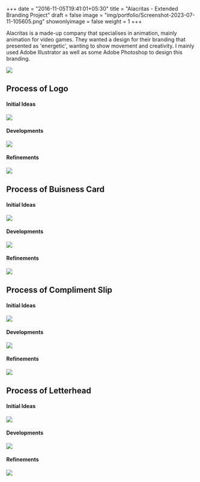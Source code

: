+++
date = "2016-11-05T19:41:01+05:30"
title = "Alacritas - Extended Branding Project"
draft = false
image = "img/portfolio/Screenshot-2023-07-11-105605.png"
showonlyimage = false
weight = 1
+++

Alacritas is a made-up company that specialises in animation, mainly animation for video games. They wanted a design for their branding that presented as 'energetic', wanting to show movement and creativity. I mainly used Adobe Illustrator as well as some Adobe Photoshop to design this branding.
<!--more-->

![](../../img/portfolio/Screenshot-2023-07-11-105605.png)

## Process of Logo
#### Initial Ideas
![](../../img/portfolio/AlacritasLogo_initialideas.png)
#### Developments
![](../../img/portfolio/AlacritasLogo_developments.png)
#### Refinements
![](../../img/portfolio/AlacritasLogo_refinements.png)

## Process of Buisness Card
#### Initial Ideas
![](../../img/portfolio/AlacritasCards_initialideas.png)
#### Developments
![](../../img/portfolio/AlacritasCards_developments.png)
#### Refinements
![](../../img/portfolio/AlacritasCards_refinements.png)

## Process of Compliment Slip
#### Initial Ideas
![](../../img/portfolio/AlacritasComplimentsCards_initialideas.png)
#### Developments
![](../../img/portfolio/AlacritasComplimentsCards_developments.png)
#### Refinements
![](../../img/portfolio/AlacritasComplimentsCards_refinements.png)

## Process of Letterhead
#### Initial Ideas
![](../../img/portfolio/AlacritasLetterheads_initialideas.png)
#### Developments
![](../../img/portfolio/AlacritasLetterheads_developments.png)
#### Refinements
![](../../img/portfolio/AlacritasLetterheads_refinements.png)